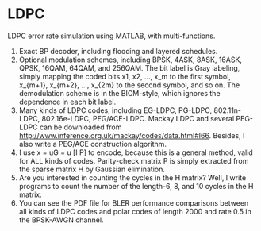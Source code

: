 # LDPC
LDPC error rate simulation using MATLAB, with multi-functions.
1.	Exact BP decoder, including flooding and layered schedules.
2.	Optional modulation schemes, including BPSK, 4ASK, 8ASK, 16ASK, QPSK, 16QAM, 64QAM, and 256QAM. The bit label is Gray labeling, simply mapping the coded bits x1, x2, …, x_m to the first symbol, x_{m+1}, x_{m+2}, …, x_{2m} to the second symbol, and so on. The demodulation scheme is in the BICM-style, which ignores the dependence in each bit label. 
3.	Many kinds of LDPC codes, including EG-LDPC, PG-LDPC, 802.11n-LDPC, 802.16e-LDPC, PEG/ACE-LDPC. Mackay LDPC and several PEG-LDPC can be downloaded from http://www.inference.org.uk/mackay/codes/data.html#l66. Besides, I also write a PEG/ACE construction algorithm.
4.	I use x = uG = u [I P] to encode, because this is a general method, valid for ALL kinds of codes. Parity-check matrix P is simply extracted from the sparse matrix H by Gaussian elimination.
5.	Are you interested in counting the cycles in the H matrix? Well, I write programs to count the number of the length-6, 8, and 10 cycles in the H matrix. 
6.	You can see the PDF file for BLER performance comparisons between all kinds of LDPC codes and polar codes of length 2000 and rate 0.5 in the BPSK-AWGN channel.
